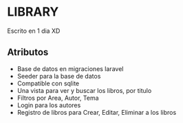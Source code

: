 # LIBRARY

Escrito en 1 dia XD

## Atributos

- Base de datos en migraciones laravel
- Seeder para la base de datos
- Compatible con sqlite
- Una vista para ver y buscar los libros, por titulo
- Filtros por Area, Autor, Tema
- Login para los autores
- Registro de libros para Crear, Editar, Eliminar a los libros

